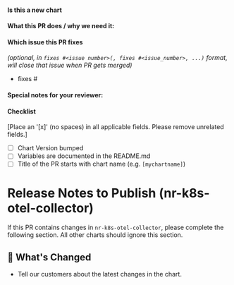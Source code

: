 <!--
Thank you for contributing to New Relic's Helm charts. Before you submit this PR we'd like to
make sure you are aware of our technical requirements:

* https://github.com/newrelic-experimental/helm-charts/blob/master/CONTRIBUTING.md#technical-requirements

For a quick overview across what we will look at reviewing your PR, please read
our review guidelines:

* https://github.com/newrelic-experimental/helm-charts/blob/master/REVIEW_GUIDELINES.md

Following our best practices right from the start will accelerate the review process and
help get your PR merged quicker.

When updates to your PR are requested, please add new commits and do not squash the
history. This will make it easier to identify new changes. The PR will be squashed
anyways when it is merged. Thanks.

For fast feedback, please @-mention maintainers that are listed in the Chart.yaml file.

Please make sure you test your changes before you push them. Once pushed, a Github Action
will run across your changes and do some initial checks and linting. These checks run
very quickly. Please check the results. We would like these checks to pass before we
even continue reviewing your changes.
-->
#### Is this a new chart

#### What this PR does / why we need it:

#### Which issue this PR fixes
*(optional, in `fixes #<issue number>(, fixes #<issue_number>, ...)` format, will close that issue when PR gets merged)*
  - fixes #

#### Special notes for your reviewer:

#### Checklist
[Place an '[x]' (no spaces) in all applicable fields. Please remove unrelated fields.]
- [ ] Chart Version bumped
- [ ] Variables are documented in the README.md
- [ ] Title of the PR starts with chart name (e.g. `[mychartname]`)

# Release Notes to Publish (nr-k8s-otel-collector)
If this PR contains changes in `nr-k8s-otel-collector`, please complete the following section. All other charts should ignore this section.

<!--BEGIN-RELEASE-NOTES-->
## 🚀 What's Changed
* Tell our customers about the latest changes in the chart.
<!--END-RELEASE-NOTES-->
